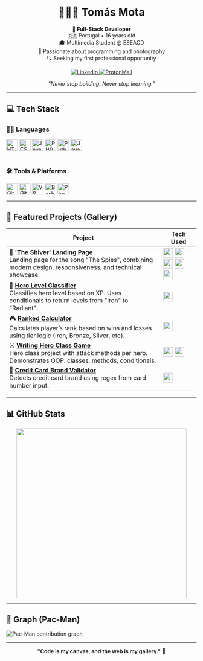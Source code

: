 <!-- Header -->
<h1 align="center">👨🏼‍💻 Tomás Mota</h1>

<p align="center">
  <strong>🚀 Full-Stack Developer</strong><br>
  🇵🇹 Portugal • 16 years old<br>
  🎓 Multimedia Student @ ESEACD<br>
  🧠 Passionate about programming and photography<br>
  🔍 Seeking my first professional opportunity
</p>

<p align="center">
  <a href="https://www.linkedin.com/in/tomasmotadev">
    <img alt="LinkedIn" src="https://img.shields.io/badge/-LinkedIn-0077B5?style=for-the-badge&logo=linkedin&logoColor=white" />
  <a href="mailto:tomasmotadev@proton.me">
    <img alt="ProtonMail" src="https://img.shields.io/badge/-ProtonMail-8B89CC?style=for-the-badge&logo=protonmail&logoColor=white" />
  </a>
</p>

<p align="center">
  <em>"Never stop building. Never stop learning."</em>
</p>

---

## 💻 Tech Stack

### 👨‍💻 Languages
<div>
  <img title="HTML5" width="30px" src="https://cdn.jsdelivr.net/gh/devicons/devicon/icons/html5/html5-original.svg"/>
  <img title="CSS3" width="30px" src="https://cdn.jsdelivr.net/gh/devicons/devicon/icons/css3/css3-original.svg"/>
  <img title="JavaScript" width="30px" src="https://cdn.jsdelivr.net/gh/devicons/devicon/icons/javascript/javascript-original.svg"/>
  <img title="PHP" width="30px" src="https://cdn.jsdelivr.net/gh/devicons/devicon/icons/php/php-original.svg"/>
  <img title="Python" width="30px" src="https://cdn.jsdelivr.net/gh/devicons/devicon/icons/python/python-original.svg"/>
  <img title="Java" width="30px" src="https://cdn.jsdelivr.net/gh/devicons/devicon/icons/java/java-original.svg"/>
</div>

<br/>

### 🛠 Tools & Platforms
<div>
  <img title="Git" width="30px" src="https://cdn.jsdelivr.net/gh/devicons/devicon/icons/git/git-original.svg"/>
  <img title="GitHub" width="30px" src="https://cdn.jsdelivr.net/gh/devicons/devicon/icons/github/github-original.svg"/>
  <img title="VS Code" width="30px" src="https://cdn.jsdelivr.net/gh/devicons/devicon/icons/vscode/vscode-original.svg"/>
  <img title="Bash" width="30px" src="https://cdn.jsdelivr.net/gh/devicons/devicon/icons/bash/bash-original.svg"/>
  <img title="PhpMyAdmin" width="30px" src="https://www.svgrepo.com/show/473751/phpmyadmin.svg"/>
</div>

---

## 📁 Featured Projects (Gallery)

| Project | Tech Used |
|--------|---------------------|
| 🎵 **['The Shiver' Landing Page](https://github.com/tomasmotadev)**<br>Landing page for the song "The Spies", combining modern design, responsiveness, and technical showcase. | <img src="https://cdn.jsdelivr.net/gh/devicons/devicon/icons/typescript/typescript-original.svg" width="25"/> <img src="https://cdn.jsdelivr.net/gh/devicons/devicon/icons/javascript/javascript-original.svg" width="25"/> <img src="https://cdn.jsdelivr.net/gh/devicons/devicon/icons/css3/css3-original.svg" width="25"/> <img src="https://cdn.jsdelivr.net/gh/devicons/devicon/icons/react/react-original.svg" width="25"/> <img src="https://cdn.jsdelivr.net/gh/devicons/devicon/icons/nextjs/nextjs-original.svg" width="25"/> |
| 🧠 **[Hero Level Classifier](https://github.com/tomasmotadev/hero-level-classifier)**<br>Classifies hero level based on XP. Uses conditionals to return levels from "Iron" to "Radiant". | <img src="https://cdn.jsdelivr.net/gh/devicons/devicon/icons/python/python-original.svg" width="25"/> |
| 🎮 **[Ranked Calculator](https://github.com/tomasmotadev/ranked-calculator)**<br>Calculates player’s rank based on wins and losses using tier logic (Iron, Bronze, Silver, etc). | <img src="https://cdn.jsdelivr.net/gh/devicons/devicon/icons/python/python-original.svg" width="25"/> |
| ⚔️ **[Writing Hero Class Game](https://github.com/tomasmotadev/hero_game)**<br>Hero class project with attack methods per hero. Demonstrates OOP: classes, methods, conditionals. | <img src="https://cdn.jsdelivr.net/gh/devicons/devicon/icons/python/python-original.svg" width="25"/> <img src="https://cdn.jsdelivr.net/gh/devicons/devicon/icons/json/json-original.svg" width="25"/> |
| 🔐 **[Credit Card Brand Validator](https://github.com/tomasmotadev/credit-card-brand-validator)**<br>Detects credit card brand using regex from card number input. | <img src="https://cdn.jsdelivr.net/gh/devicons/devicon/icons/php/php-original.svg" width="25"/> |

---

## 📊 GitHub Stats

<p align="center">
  <img src="https://github-readme-stats.vercel.app/api?username=tomasmotadev&show_icons=true&theme=tokyonight" width="450" />
</p>

---

## 👾 Graph (Pac-Man)

<picture>
  <source media="(prefers-color-scheme: dark)" srcset="https://raw.githubusercontent.com/tomasmotadev/tomasmotadev/output/pacman-contribution-graph-dark.svg">
  <source media="(prefers-color-scheme: light)" srcset="https://raw.githubusercontent.com/tomasmotadev/tomasmotadev/output/pacman-contribution-graph.svg">
  <img alt="Pac-Man contribution graph" src="https://raw.githubusercontent.com/tomasmotadev/tomasmotadev/.github/workflows/pacman.yml">
</picture>

---

<p align="center">
  <b>"Code is my canvas, and the web is my gallery."</b> 🎨
</p>
